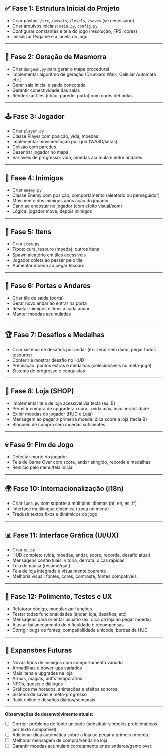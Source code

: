 ## ✅ Fase 1: Estrutura Inicial do Projeto

* Criar pastas: `/src`, `/assets`, `/levels`, `/saves` (se necessário)
* Criar arquivos iniciais: `main.py`, `config.py`
* Configurar constantes e tela do jogo (resolução, FPS, cores)
* Inicializar Pygame e a janela do jogo

---

## 🧱 Fase 2: Geração de Masmorra

* Criar `dungeon.py` para gerar o mapa procedural
* Implementar algoritmo de geração (Drunkard Walk, Cellular Automata etc.)
* Gerar sala inicial e saída conectada
* Garantir conectividade das salas
* Renderizar tiles (chão, parede, porta) com cores definidas

---

## 🕹️ Fase 3: Jogador

* Criar `player.py`
* Classe Player com posição, vida, moedas
* Implementar movimentação por grid (WASD/setas)
* Colisão com paredes
* Desenhar jogador no mapa
* Variáveis de progresso: vida, moedas acumulam entre andares

---

## 👾 Fase 4: Inimigos

* Criar `enemy.py`
* Classe Enemy com posição, comportamento (aleatório ou perseguidor)
* Movimento dos inimigos após ação do jogador
* Dano ao encostar no jogador (com efeito visual/som)
* Lógica: jogador move, depois inimigos

---

## 🎒 Fase 5: Itens

* Criar `item.py`
* Tipos: cura, tesouro (moeda), outros itens
* Spawn aleatório em tiles acessíveis
* Jogador coleta ao passar pelo tile
* Aumentar moeda ao pegar tesouro

---

## 🚪 Fase 6: Portas e Andares

* Criar tile de saída (porta)
* Gerar novo andar ao entrar na porta
* Resetar inimigos e itens a cada andar
* Manter moedas acumuladas

---

## 🏆 Fase 7: Desafios e Medalhas

* Criar sistema de desafios por andar (ex: zerar sem dano, pegar todos tesouros)
* Conferir e mostrar desafio no HUD
* Premiação: pontos extras e medalhas (colecionáveis no meta-jogo)
* Sistema de progresso e conquistas

---

## 🏬 Fase 8: Loja (SHOP)

* Implementar tela de loja acessível via tecla (ex: B)
* Permitir compra de upgrades: +cura, +vida máx, invulnerabilidade
* Exibir moedas do jogador (HUD e Loja)
* Mensagem ao pegar a primeira moeda: dica sobre a loja (tecla B)
* Bloqueio de compra sem moedas suficientes

---

## 💀 Fase 9: Fim de Jogo

* Detectar morte do jogador
* Tela de Game Over com score, andar atingido, recorde e medalhas
* Reinício pelo menu/tela inicial

---

## 🌍 Fase 10: Internacionalização (i18n)

* Criar `lang.py` com suporte a múltiplos idiomas (pt, en, es, fr)
* Interface multilíngue dinâmica (troca no menu)
* Traduzir textos fixos e dinâmicos do jogo

---

## 📊 Fase 11: Interface Gráfica (UI/UX)

* Criar `ui.py`
* HUD completo (vida, moedas, andar, score, recorde, desafio atual)
* Mensagens contextuais: vitória, derrota, dicas rápidas
* Tela de pausa (resume/quit)
* Tela de loja integrada e visualmente coerente
* Melhoria visual: fontes, cores, contraste, fontes compatíveis

---

## 🔧 Fase 12: Polimento, Testes e UX

* Refatorar código, modularizar funções
* Testar todas funcionalidades (andar, loja, desafios, etc)
* Mensagens para orientar usuário (ex: dica da loja ao pegar moeda)
* Ajustar balanceamento de dificuldade e recompensas
* Corrigir bugs de fontes, compatibilidade unicode, bordas de HUD

---

## 🚀 Expansões Futuras

* Novos tipos de inimigos com comportamento variado
* Armadilhas e power-ups variados
* Mais itens e upgrades na loja
* Armas, magias, buffs temporários
* NPCs, quests e diálogos
* Gráficos melhorados, animações e efeitos sonoros
* Sistema de saves e meta-progresso
* Rank online e desafios diários/semanais

---

**Observações de desenvolvimento atuais:**

* [ ] Corrigir problema de fonte unicode (substituir símbolos problemáticos por texto compatível).
* [ ] Adicionar dica automática sobre a loja ao pegar a primeira moeda.
* [ ] Melhorar mensagem de compra/venda na loja.
* [ ] Garantir moedas acumulam corretamente entre andares/game over.